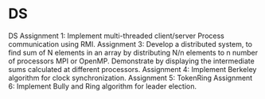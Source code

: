 # DS
DS
Assignment 1: Implement multi-threaded client/server Process communication using RMI.
Assignment 3: Develop a distributed system, to find sum of N elements in an array by distributing N/n elements to n number of processors MPI or OpenMP. Demonstrate by displaying the intermediate sums calculated at different processors.
Assignment 4: Implement Berkeley algorithm for clock synchronization.
Assignment 5: TokenRing
Assignment 6: Implement Bully and Ring algorithm for leader election.
